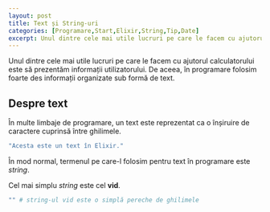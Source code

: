 ```yaml
---
layout: post
title: Text și String-uri
categories: [Programare,Start,Elixir,String,Tip,Date]
excerpt: Unul dintre cele mai utile lucruri pe care le facem cu ajutorul calculatorului este să prezentăm informații utilizatorului. De aceea, în programare folosim foarte des informații organizate sub formă de text.
---
```


Unul dintre cele mai utile lucruri pe care le facem cu ajutorul calculatorului este să prezentăm informații utilizatorului. De aceea, în programare folosim foarte des informații organizate sub formă de text.

## Despre text

În multe limbaje de programare, un text este reprezentat ca o înșiruire de caractere cuprinsă între ghilimele.

```elixir
"Acesta este un text în Elixir."
```

În mod normal, termenul pe care-l folosim pentru text în programare este *string*.

Cel mai simplu *string* este cel __vid__.

```elixir
"" # string-ul vid este o simplă pereche de ghilimele
```
